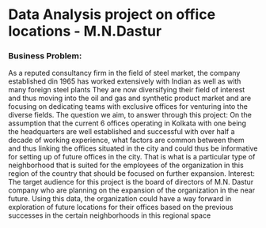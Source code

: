 # Data Analysis project on office locations - M.N.Dastur
### Business Problem:
As a reputed consultancy firm in the field of steel market, the company established din 1965 has worked extensively with Indian as well as with many foreign steel plants They are now diversifying their field of interest and thus moving into the oil and gas and synthetic product market and are focusing on dedicating teams with exclusive offices for venturing into the diverse fields.
The question we aim, to answer through this project:
On the assumption that the current 6 offices operating in Kolkata with one being the headquarters are well established and successful with over half a decade of working experience, what factors are common between them and thus linking the offices situated in the city and could thus be informative for setting up of future offices in the city. That is what is a particular type of neighborhood that is suited for the employees of the organization in this region of the country that should be focused on further expansion.
Interest:
The target audience for this project is the board of directors of M.N. Dastur company who are planning on the expansion of the organization in the near future. Using this data, the organization could have a way forward in exploration of future locations for their offices based on the previous successes in the certain neighborhoods in this regional space
